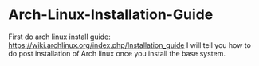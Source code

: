 # Arch-Linux-Installation-Guide
First do arch linux install guide: https://wiki.archlinux.org/index.php/Installation_guide
I will tell you how to do post installation of Arch linux once you install the base system. 

